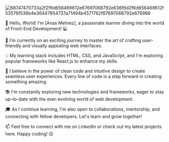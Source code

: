 ![68747470733a2f2f6d656469612e67697068792e636f6d2f6d656469612f53576f536b4e36447854737a71494b4571762f67697068792e676966](https://github.com/ansmehrez/ansmehrez/assets/150513862/df82a55c-bf7c-4d42-91bb-9ccfbd47706b)

👋 Hello, World! I'm [Anas Mehrez], a passionate learner diving into the world of Front-End Development! 💻

🌱 I’m currently on an exciting journey to master the art of crafting user-friendly and visually appealing web interfaces.

💡 My learning stack includes HTML, CSS, and JavaScript, and I'm exploring popular frameworks like React.js to enhance my skills.

🚀 I believe in the power of clean code and intuitive design to create seamless user experiences. Every line of code is a step forward in creating something amazing.

📚 I'm constantly exploring new technologies and frameworks, eager to stay up-to-date with the ever-evolving world of web development.

🎓 As I continue learning, I'm also open to collaborations, mentorship, and connecting with fellow developers. Let's learn and grow together!

📫 Feel free to connect with me on LinkedIn or check out my latest projects here. Happy coding! 😊

